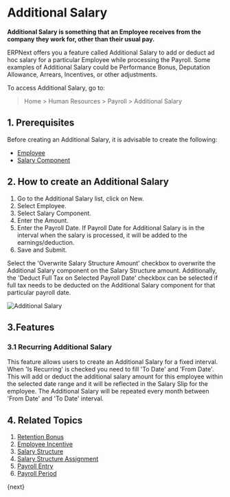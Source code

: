 <!-- add-breadcrumbs -->
# Additional Salary

**Additional Salary is something that an Employee receives from the company they work for, other than their usual pay.**


ERPNext offers you a feature called Additional Salary to add or deduct ad hoc salary for a particular Employee while processing the Payroll. Some examples of Additional Salary could be Performance Bonus, Deputation Allowance, Arrears, Incentives, or other adjustments.

To access Additional Salary, go to:

> Home > Human Resources > Payroll > Additional Salary

## 1. Prerequisites

Before creating an Additional Salary, it is advisable to create the following:

* [Employee](/docs/v13/user/manual/en/human-resources/employee)
* [Salary Component](/docs/v13/user/manual/en/human-resources/salary-component)


## 2. How to create an Additional Salary


1. Go to the Additional Salary list, click on New.
2. Select Employee.
3. Select Salary Component.
4. Enter the Amount.
1. Enter the Payroll Date. If Payroll Date for Additional Salary is in the interval when the salary is processed, it will be added to the earnings/deduction.
1. Save and Submit.

Select the 'Overwrite Salary Structure Amount' checkbox to overwrite the Additional Salary component on the Salary Structure amount. Additionally, the 'Deduct Full Tax on Selected Payroll Date' checkbox can be selected if full tax needs to be deducted on the Additional Salary component for that particular payroll date.

<img class="screenshot" alt="Additional Salary" src="{{docs_base_url}}/v13/assets/img/human-resources/additional-salary.png">

## 3.Features

### 3.1 Recurring Additional Salary
This feature allows users to create an Additional Salary for a fixed interval.
When 'Is Recurring' is checked you need to fill 'To Date' and 'From Date'.
This will add or deduct the additional salary amount for this employee within the selected date range and it will be reflected in the Salary Slip for the employee. The Additional Salary will be repeated every month between 'From Date' and 'To Date' interval.

## 4. Related Topics

1. [Retention Bonus](/docs/v13/user/manual/en/human-resources/retention-bonus)
1. [Employee Incentive](/docs/v13/user/manual/en/human-resources/employee-incentive)
1. [Salary Structure](/docs/v13/user/manual/en/human-resources/salary-structure)
1. [Salary Structure Assignment](/docs/v13/user/manual/en/human-resources/salary-structure-assignment)
1. [Payroll Entry](/docs/v13/user/manual/en/human-resources/payroll-entry)
1. [Payroll Period](/docs/v13/user/manual/en/human-resources/payroll-period)


{next}
